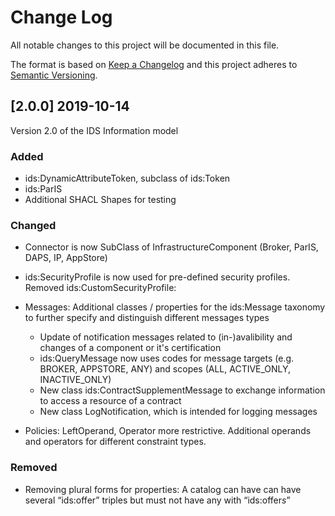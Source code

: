 # Change Log
All notable changes to this project will be documented in this file.

The format is based on [Keep a Changelog](http://keepachangelog.com/) and this project adheres to [Semantic Versioning](http://semver.org/).

## [2.0.0] 2019-10-14
Version 2.0 of the IDS Information model

### Added
- ids:DynamicAttributeToken, subclass of ids:Token
- ids:ParIS
- Additional SHACL Shapes for testing

### Changed
 * Connector is now SubClass of InfrastructureComponent (Broker, ParIS, DAPS, IP, AppStore)

 * ids:SecurityProfile is now used for pre-defined security profiles. Removed ids:CustomSecurityProfile:

 * Messages: Additional classes / properties for the ids:Message taxonomy to further specify and distinguish different messages types
     * Update of notification messages related to (in-)avalibility and changes of a component or it's certification
     * ids:QueryMessage now uses codes for message targets (e.g.  BROKER, APPSTORE, ANY) and scopes (ALL, ACTIVE_ONLY, INACTIVE_ONLY)
     * New class ids:ContractSupplementMessage to exchange information to access a resource of a contract
     * New class LogNotification, which is intended for logging messages

- Policies: LeftOperand, Operator more restrictive.  Additional operands and operators for different constraint types. 

### Removed

- Removing plural forms for properties: A catalog can have can have several “ids:offer” triples but must not have any with “ids:offer*s*”
